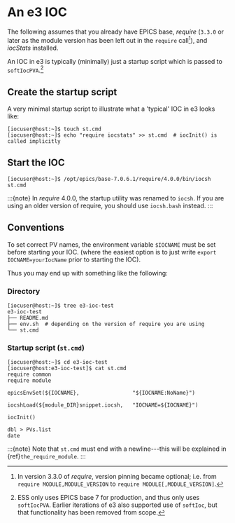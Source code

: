 # An e3 IOC

The following assumes that you already have EPICS base, *require* (`3.3.0` or
later as the module version has been left out in the `require` call[^require]),
and *iocStats* installed.

An IOC in e3 is typically (minimally) just a startup script which is passed to
`softIocPVA`.[^epics7]

## Create the startup script

A very minimal startup script to illustrate what a 'typical' IOC in e3 looks
like:

```console
[iocuser@host:~]$ touch st.cmd
[iocuser@host:~]$ echo "require iocstats" >> st.cmd  # iocInit() is called implicitly
```

## Start the IOC

```console
[iocuser@host:~]$ /opt/epics/base-7.0.6.1/require/4.0.0/bin/iocsh st.cmd
```

:::{note}
In *require* 4.0.0, the startup utility was renamed to `iocsh`. If you are
using an older version of require, you should use `iocsh.bash` instead.
:::

## Conventions

To set correct PV names, the environment variable `$IOCNAME` must be set before
starting your IOC. (where the easiest option is to just write
`export IOCNAME=yourIocName` prior to starting the IOC).

Thus you may end up with something like the following:

### Directory

```console
[iocuser@host:~]$ tree e3-ioc-test
e3-ioc-test
├── README.md
├── env.sh  # depending on the version of require you are using
└── st.cmd
```

### Startup script (`st.cmd`)

```console
[iocuser@host:~]$ cd e3-ioc-test
[iocuser@host:e3-ioc-test]$ cat st.cmd
require common
require module

epicsEnvSet(${IOCNAME},                 "${IOCNAME:NoName}")

iocshLoad(${module_DIR}snippet.iocsh,   "IOCNAME=${IOCNAME}")

iocInit()

dbl > PVs.list
date
```

:::{note}
Note that `st.cmd` must end with a newline---this will be explained in
{ref}`the_require_module`.
:::

[^require]: In version 3.3.0 of *require*, version pinning became optional; i.e.
  from `require MODULE,MODULE_VERSION` to `require MODULE[,MODULE_VERSION]`.

[^epics7]: ESS only uses EPICS base 7 for production, and thus only uses
  `softIocPVA`. Earlier iterations of e3 also supported use of `softIoc`, but
  that functionality has been removed from scope.
